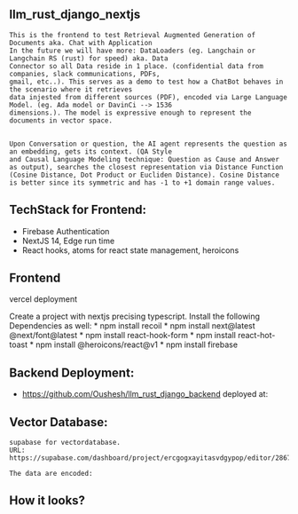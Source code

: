 ## llm_rust_django_nextjs
    This is the frontend to test Retrieval Augmented Generation of Documents aka. Chat with Application
    In the future we will have more: DataLoaders (eg. Langchain or Langchain RS (rust) for speed) aka. Data
    Connector so all Data reside in 1 place. (confidential data from companies, slack communications, PDFs,
    gmail, etc..). This serves as a demo to test how a ChatBot behaves in the scenario where it retrieves
    data injested from different sources (PDF), encoded via Large Language Model. (eg. Ada model or DavinCi --> 1536
    dimensions.). The model is expressive enough to represent the documents in vector space.


    Upon Conversation or question, the AI agent represents the question as an embedding, gets its context. (QA Style 
    and Causal Language Modeling technique: Question as Cause and Answer as output), searches the closest representation via Distance Function (Cosine Distance, Dot Product or Eucliden Distance). Cosine Distance 
    is better since its symmetric and has -1 to +1 domain range values.

## TechStack for Frontend: 
   * Firebase Authentication 
   * NextJS 14, Edge run time 
   * React hooks, atoms for react state management, heroicons 

## Frontend 
   vercel deployment
    
   Create a project with nextjs precising typescript.
    Install the following Dependencies as well:
    * npm install recoil
    * npm install next@latest @next/font@latest
    * npm install react-hook-form
    * npm install react-hot-toast
    * npm install @heroicons/react@v1
    * npm install firebase

## Backend Deployment: 
   * https://github.com/Oushesh/llm_rust_django_backend
     deployed at: 


## Vector Database:
    supabase for vectordatabase.
    URL: https://supabase.com/dashboard/project/ercgogxayitasvdgypop/editor/28676

    The data are encoded: 

## How it looks?

![]()
![]()


